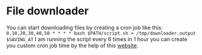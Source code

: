 # File downloader

You can start downloading files by creating a cron job like this:
`0,10,20,30,40,50 * * * * bash $PATH/script.sh > /tmp/downloader.output $SAVING_AT`
I am running the script every 6 times in 1 hour you can create you custom cron job time by the help of this [website](https://crontab.guru/).
